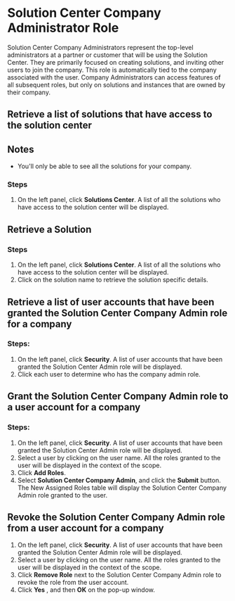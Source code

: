 # Solution Center Company Administrator Role
Solution Center Company Administrators represent the top-level administrators at a partner or customer that will be using the Solution Center.  They are primarily focused on creating solutions, and inviting other users to join the company.  This role is automatically tied to the company associated with the user.  Company Administrators can access features of all subsequent roles, but only on solutions and instances that are owned by their company.

## Retrieve a list of solutions that have access to the solution center
## Notes
* You'll only be able to see all the solutions for your company.

### Steps
1. On the left panel, click **Solutions Center**. A list of all the solutions who have access to the solution center will be displayed.


## Retrieve a Solution
### Steps
1. On the left panel, click **Solutions Center**. A list of all the solutions who have access to the solution center will be displayed.
2. Click on the solution name to retrieve the solution specific details.

##  Retrieve a list of user accounts that have been granted the Solution Center Company Admin role for a company
### Steps:
1. On the left panel, click **Security**. A list of user accounts that have been granted the Solution Center Admin role will be displayed.
2. Click each user to determine who has the company admin role.

## Grant the Solution Center Company Admin role to a user account for a company
### Steps:
1. On the left panel, click **Security**. A list of user accounts that have been granted the Solution Center Admin role will be displayed.
2. Select a user by clicking on the user name. All the roles granted to the user will be displayed in the context of the scope.
3. Click **Add Roles**.
4. Select **Solution Center Company Admin**, and click the **Submit** button. The New Assigned Roles table will display the Solution Center Company Admin role granted to the user.

## Revoke the Solution Center Company Admin role from a user account for a company
1. On the left panel, click **Security**. A list of user accounts that have been granted the Solution Center Admin role will be displayed.
2. Select a user by clicking on the user name. All the roles granted to the user will be displayed in the context of the scope.
3. Click **Remove Role** next to the Solution Center Company Admin role to revoke the role from the user account.
4. Click **Yes** , and then **OK** on the pop-up window.

